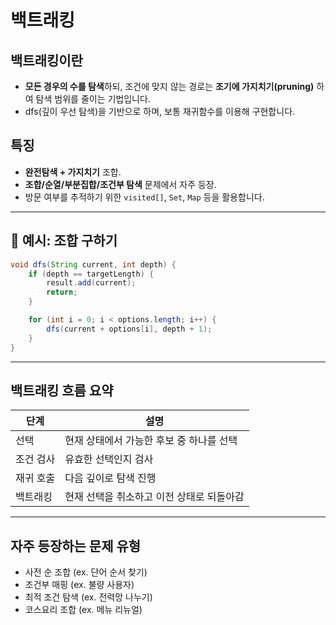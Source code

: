 # 백트래킹

## 백트래킹이란
- **모든 경우의 수를 탐색**하되, 조건에 맞지 않는 경로는 **조기에 가지치기(pruning)** 하여 탐색 범위를 줄이는 기법입니다.
- dfs(깊이 우선 탐색)을 기반으로 하며, 보통 재귀함수를 이용해 구현합니다.

## 특징
- **완전탐색 + 가지치기** 조합.
- **조합/순열/부분집합/조건부 탐색** 문제에서 자주 등장.
- 방문 여부를 추적하기 위한 `visited[]`, `Set`, `Map` 등을 활용합니다.

---

## 📌 예시: 조합 구하기

```java
void dfs(String current, int depth) {
    if (depth == targetLength) {
        result.add(current);
        return;
    }

    for (int i = 0; i < options.length; i++) {
        dfs(current + options[i], depth + 1);
    }
}
```
---

## 백트래킹 흐름 요약

| 단계 | 설명 |
|------|------|
| 선택 | 현재 상태에서 가능한 후보 중 하나를 선택 |
| 조건 검사 | 유효한 선택인지 검사 |
| 재귀 호출 | 다음 깊이로 탐색 진행 |
| 백트래킹 | 현재 선택을 취소하고 이전 상태로 되돌아감 |

---

## 자주 등장하는 문제 유형
- 사전 순 조합 (ex. 단어 순서 찾기)
- 조건부 매핑 (ex. 불량 사용자)
- 최적 조건 탐색 (ex. 전력망 나누기)
- 코스요리 조합 (ex. 메뉴 리뉴얼)